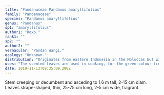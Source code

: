```yaml
---
title: "Pandanaceae Pandanus amaryllifolius"
family: "Pandanaceae"
species: "Pandanus amaryllifolius"
genus: "Pandanus"
sp1: "amaryllifolius"
author1: "Roxb."
rank1: ""
sp2: ""
author2: ""
vernacular: "Pandan Wangi."
ecology: "Unknown."
distribution: "Originates from eastern Indonesia in the Moluccas but widely cultivated."
uses: "The scented leaves are used in cooking, for the green colour from juice of crushed leaves."
date: 2019-11-13T09:35:09.280Z
---
```

Stem creeping or decumbent and asceding to 1.6 m tall, 2-15 cm diam. Leaves strape-shaped, thin, 25-75 cm long, 2-5 cm wide, fragrant.